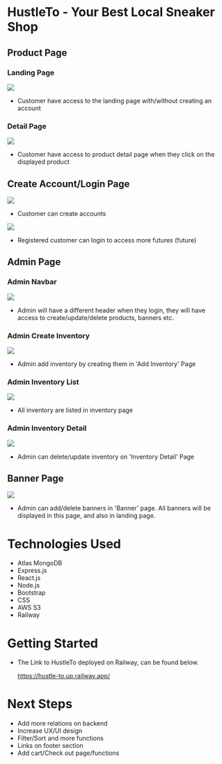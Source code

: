 # HustleTo - Your Best Local Sneaker Shop

## Product Page

### Landing Page

<img src = "public/ReadMe/Landing.png">

-  Customer have access to the landing page with/without creating an account

### Detail Page

<img src = "public/ReadMe/Detail.png">

-  Customer have access to product detail page when they click on the displayed product

## Create Account/Login Page

<img src = "public/ReadMe/Create Account.png">

-  Customer can create accounts 

<img src = "public/ReadMe/Create Account.png">

-  Registered customer can login to access more futures (future)

## Admin Page

### Admin Navbar

<img src = "public/ReadMe/Admin Navbar.png">

-   Admin will have a different header when they login, they will have access to create/update/delete products, banners etc.

### Admin Create Inventory

<img src = "public/ReadMe/Create Inventory.png">

-   Admin add inventory by creating them in 'Add Inventory' Page

### Admin Inventory List

<img src = "public/ReadMe/Admin Inventory List.png">

-   All inventory are listed in inventory page

### Admin Inventory Detail

<img src = "public/ReadMe/Admin Inventory Detail.png">

-   Admin can delete/update inventory on 'Inventory Detail' Page

## Banner Page

<img src = "public/ReadMe/Banner.png">

-   Admin can add/delete banners in 'Banner' page. All banners will be displayed in this page, and also in landing page.

# Technologies Used
-   Atlas MongoDB
-   Express.js
-   React.js
-   Node.js
-   Bootstrap
-   CSS
-   AWS S3
-   Railway

# Getting Started

-   The Link to HustleTo deployed on Railway, can be found below.

    https://hustle-to.up.railway.app/

# Next Steps

-   Add more relations on backend
-   Increase UX/UI design
-   Filter/Sort and more functions
-   Links on footer section
-   Add cart/Check out page/functions


